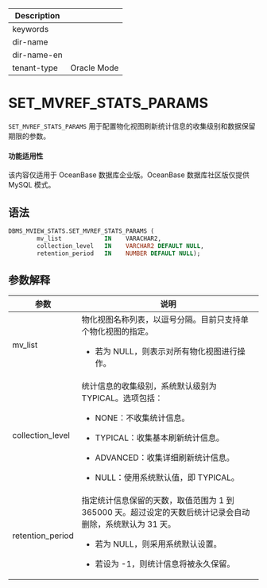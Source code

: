| Description   |                 |
|---------------|-----------------|
| keywords      |                 |
| dir-name      |                 |
| dir-name-en   |                 |
| tenant-type   | Oracle Mode     |

# SET_MVREF_STATS_PARAMS

`SET_MVREF_STATS_PARAMS` 用于配置物化视图刷新统计信息的收集级别和数据保留期限的参数。

<main id="notice" >
  <h4>功能适用性</h4>
  <p>该内容仅适用于 OceanBase 数据库企业版。OceanBase 数据库社区版仅提供 MySQL 模式。</p>
</main>

## 语法

```sql
DBMS_MVIEW_STATS.SET_MVREF_STATS_PARAMS (
		mv_list            IN    VARACHAR2,
		collection_level   IN    VARCHAR2 DEFAULT NULL,
		retention_period   IN    NUMBER DEFAULT NULL);
```

## 参数解释

| **参数**           | **说明**                                                                                                                                          |
|------------------|---------------------------------------------------------------------------------------------------------------------------------------------------|
| mv_list          | 物化视图名称列表，以逗号分隔。目前只支持单个物化视图的指定。<ul><li>若为 NULL，则表示对所有物化视图进行操作。 </ul></li>                                              |
| collection_level | 统计信息的收集级别，系统默认级别为 TYPICAL。选项包括：<ul><li>NONE：不收集统计信息。</ul></li><ul><li>TYPICAL：收集基本刷新统计信息。</ul></li><ul><li>ADVANCED：收集详细刷新统计信息。</ul></li><ul><li>NULL：使用系统默认值，即 TYPICAL。</ul></li> |
| retention_period | 指定统计信息保留的天数，取值范围为 1 到 365000 天。超过设定的天数后统计记录会自动删除，系统默认为 31 天。<ul><li>若为 NULL，则采用系统默认设置。</ul></li><ul><li>若设为 -1，则统计信息将被永久保留。</ul></li>                               |

